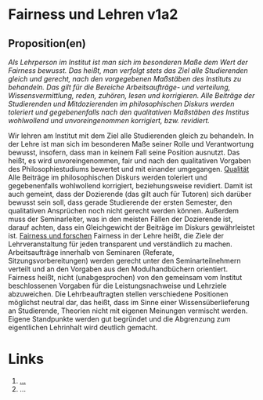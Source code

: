 <!---
   NAME - The NAME of this project is:
ethos

  FILE - The FILENAME of the current file is:
/v1a2.md

  CREATION - This project was CREATED on:
2017-01-28-16:15:00 UTC

  MODIFICATION - This project was last MODIFIED on:
2017-01-28-16:15:00 UTC

  VERSION - The current VERSION of this project is:
<git-commit-hash>-2017-01-28-16:15:00 UTC

  CREATOR(S) - This project was CREATED by:
Michael Czechowski, Martin Maga

  CONTACT - You can CONTACT the creator(s) or developer(s) of this project at:
E-Mail: mail@martinmaga.de

  COPYRIGHT - The COPYRIGHT holder of this project is:
COPYRIGHT (c) 2016 Martin Maga

  LICENSE - This project is LICENSED under the following license:
Martin Maga 2016 CC BY-SA 4.0 https://creativecommons.org

  SUBFILE – This is a SUBFILE! For more INFORMATION on this project go to:
/README.md
--->

# Fairness und Lehren v1a2
## Proposition(en)

*Als Lehrperson im Institut ist man sich im besonderen Maße dem Wert der Fairness bewusst. Das heißt, man verfolgt stets das Ziel alle Studierenden gleich und gerecht, nach den vorgegebenen Maßstäben des Instituts zu behandeln. Das gilt für die Bereiche Arbeitsaufträge- und verteilung, Wissensvermittlung, reden, zuhören, lesen und korrigieren. Alle Beiträge der Studierenden und Mitdozierenden im philosophischen Diskurs werden toleriert und gegebenenfalls nach den qualitativen Maßstäben des Institus wohlwollend und unvoreingenommen korrigiert, bzw. revidiert.*  

Wir lehren am Institut mit dem Ziel alle Studierenden gleich zu behandeln.
In der Lehre ist man sich im besonderen Maße seiner Rolle und Verantwortung bewusst, insofern, dass man in keinem Fall seine Position ausnutzt.
Das heißt, es wird unvoreingenommen, fair und nach den qualitativen Vorgaben des Philosophiestudiums bewertet und mit einander umgegangen. [Qualität](../contents/values(v5_quality.md))
Alle Beiträge im philosophischen Diskurs werden toleriert und gegebenenfalls wohlwollend korrigiert, beziehungsweise revidiert. Damit ist auch gemeint, dass der Dozierende (das gilt auch für Tutoren) sich darüber bewusst sein soll, dass gerade Studierende der ersten Semester, den qualitativen Ansprüchen noch nicht gerecht werden können. Außerdem muss der Seminarleiter, was in den meisten Fällen der Dozierende ist, darauf achten, dass ein Gleichgewicht der Beiträge im Diskurs gewährleistet ist. [Fairness und forschen](../contents/fields/v1a1)
Fairness in der Lehre heißt, die Ziele der Lehrveranstaltung für jeden transparent und verständlich zu machen.
Arbeitsaufträge innerhalb von Seminaren (Referate, Sitzungsvorbereitungen) werden gerecht unter den Seminarteilnehmern verteilt und an den Vorgaben aus den Modulhandbüchern orientiert.
Fairness heißt, nicht (unabgesprochen) von den gemeinsam vom Institut beschlossenen Vorgaben für die Leistungsnachweise und Lehrziele abzuweichen.
Die Lehrbeauftragten stellen verschiedene Positionen möglichst neutral dar, das heißt, dass im Sinne einer Wissensüberlieferung an Studierende, Theorien nicht mit eigenen Meinungen vermischt werden. Eigene Standpunkte werden gut begründet und die Abgrenzung zum eigentlichen Lehrinhalt wird deutlich gemacht.



# Links
  1. […](…)
  2. …
